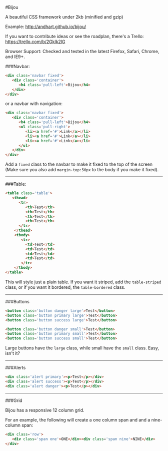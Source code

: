 #Bijou

A beautiful CSS framework under 2kb (minified and gzip)

Example: http://andhart.github.io/bijou/

If you want to contribute ideas or see the roadplan, there's a Trello: https://trello.com/b/2Gklk2lG

Browser Support: Checked and tested in the latest Firefox, Safari, Chrome, and IE9+. 

###Navbar:

```html
<div class='navbar fixed'>
   <div class='container'>
      <h4 class='pull-left'>Bijou</h4>
   </div>
</div>
```

or a navbar with navigation:

```html
<div class='navbar fixed'>
   <div class='container'>
      <h4 class='pull-left'>Bijou</h4>
      <ul class='pull-right'>
         <li><a href='#'>Link</a></li>
         <li><a href='#'>Link</a></li>
         <li><a href='#'>Link</a></li>
      </ul>
   </div>
</div>

```

Add a `fixed` class to the navbar to make it fixed to the top of the screen (Make sure you also add `margin-top:50px` to the body if you make it fixed). 

***

###Table:

```html
<table class='table'>
   <thead>
      <tr>
         <th>Test</th>
         <th>Test</th>
         <th>Test</th>
         <th>Test</th>
      </tr>
    </thead>
    <tbody>
       <tr>
         <td>Test</td>
         <td>Test</td>
         <td>Test</td>
         <td>Test</td>
       </tr>
    </tbody>
</table>
```

This will style just a plain table. If you want it striped, add the `table-striped` class, or if you want it bordered, the `table-bordered` class.

***

###Buttons

```html
<button class='button danger large'>Test</button>
<button class='button primary large'>Test</button>
<button class='button success large'>Test</button>

<button class='button danger small'>Test</button>
<button class='button primary small'>Test</button>
<button class='button success small'>Test</button>
```

Large buttons have the `large` class, while small have the `small` class. Easy, isn't it?

***

###Alerts

```html
<div class='alert primary'><p>Test</p></div>
<div class='alert success'><p>Test</p></div>
<div class='alert danger'><p>Test</p></div>
```

***

###Grid

Bijou has a responsive 12 column grid.

For an example, the following will create a one column span and and a nine-column span:

```html
<div class='row'>
   <div class='span one'>ONE</div><div class='span nine'>NINE</div>
</div>
```

